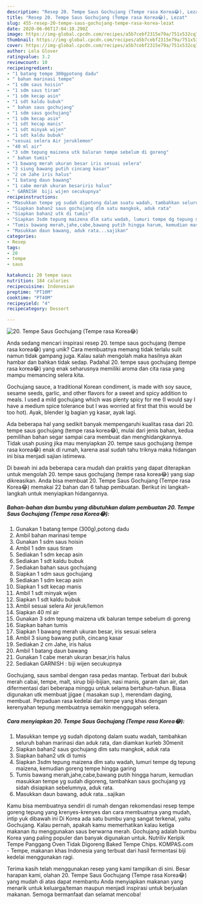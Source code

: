 ```yaml
---
description: "Resep 20. Tempe Saus Gochujang (Tempe rasa Korea😂), Lezat"
title: "Resep 20. Tempe Saus Gochujang (Tempe rasa Korea😂), Lezat"
slug: 455-resep-20-tempe-saus-gochujang-tempe-rasa-korea-lezat
date: 2020-06-06T17:04:10.290Z
image: https://img-global.cpcdn.com/recipes/a5b7cebf2315e79a/751x532cq70/20-tempe-saus-gochujang-tempe-rasa-korea😂-foto-resep-utama.jpg
thumbnail: https://img-global.cpcdn.com/recipes/a5b7cebf2315e79a/751x532cq70/20-tempe-saus-gochujang-tempe-rasa-korea😂-foto-resep-utama.jpg
cover: https://img-global.cpcdn.com/recipes/a5b7cebf2315e79a/751x532cq70/20-tempe-saus-gochujang-tempe-rasa-korea😂-foto-resep-utama.jpg
author: Lela Glover
ratingvalue: 3.2
reviewcount: 10
recipeingredient:
- "1 batang tempe 300gpotong dadu"
- " bahan marinasi tempe"
- "1 sdm saus hoisin"
- "1 sdm saus tiram"
- "1 sdm kecap asin"
- "1 sdt kaldu bubuk"
- " bahan saus gochujang"
- "1 sdm saus gochujang"
- "1 sdm kecap asin"
- "1 sdt kecap manis"
- "1 sdt minyak wijen"
- "1 sdt kaldu bubuk"
- "sesuai selera Air jeruklemon"
- "40 ml air"
- "3 sdm tepung maizena utk baluran tempe sebelum di goreng"
- " bahan tumis"
- "1 bawang merah ukuran besar iris sesuai selera"
- "3 siung bawang putih cincang kasar"
- "2 cm Jahe iris halus"
- "1 batang daun bawang"
- "1 cabe merah ukuran besariris halus"
- " GARNISH  biji wijen secukupnya"
recipeinstructions:
- "Masukkan tempe yg sudah dipotong dalam suatu wadah, tambahkan seluruh bahan marinasi dan aduk rata, dan diamkan kurleb 30menit"
- "Siapkan bahan2 saus gochujang dlm satu mangkok, aduk rata"
- "Siapkan bahan2 utk di tumis"
- "Siapkan 3sdm tepung maizena dlm satu wadah, lumuri tempe dg tepung maizena, kemudian goreng tempe hingga garing"
- "Tumis bawang merah,jahe,cabe,bawang putih hingga harum, kemudian masukkan tempe yg sudah digoreng, tambahkan saus gochujang yg sidah disiapkan sebelumnya, aduk rata."
- "Masukkan daun bawang, aduk rata...sajikan"
categories:
- Resep
tags:
- 20
- tempe
- saus

katakunci: 20 tempe saus 
nutrition: 184 calories
recipecuisine: Indonesian
preptime: "PT10M"
cooktime: "PT40M"
recipeyield: "4"
recipecategory: Dessert

---
```



![20. Tempe Saus Gochujang (Tempe rasa Korea😂)](https://img-global.cpcdn.com/recipes/a5b7cebf2315e79a/751x532cq70/20-tempe-saus-gochujang-tempe-rasa-korea😂-foto-resep-utama.jpg)

Anda sedang mencari inspirasi resep 20. tempe saus gochujang (tempe rasa korea😂) yang unik? Cara membuatnya memang tidak terlalu sulit namun tidak gampang juga. Kalau salah mengolah maka hasilnya akan hambar dan bahkan tidak sedap. Padahal 20. tempe saus gochujang (tempe rasa korea😂) yang enak seharusnya memiliki aroma dan cita rasa yang mampu memancing selera kita.

Gochujang sauce, a traditional Korean condiment, is made with soy sauce, sesame seeds, garlic, and other flavors for a sweet and spicy addition to meals. I used a mild gochujang which was plenty spicy for me (I would say I have a medium spice tolerance but I was worried at first that this would be too hot). Ayak, blender lg bagian yg kasar, ayak lagi.

Ada beberapa hal yang sedikit banyak mempengaruhi kualitas rasa dari 20. tempe saus gochujang (tempe rasa korea😂), mulai dari jenis bahan, kedua pemilihan bahan segar sampai cara membuat dan menghidangkannya. Tidak usah pusing jika mau menyiapkan 20. tempe saus gochujang (tempe rasa korea😂) enak di rumah, karena asal sudah tahu triknya maka hidangan ini bisa menjadi sajian istimewa.


Di bawah ini ada beberapa cara mudah dan praktis yang dapat diterapkan untuk mengolah 20. tempe saus gochujang (tempe rasa korea😂) yang siap dikreasikan. Anda bisa membuat 20. Tempe Saus Gochujang (Tempe rasa Korea😂) memakai 22 bahan dan 6 tahap pembuatan. Berikut ini langkah-langkah untuk menyiapkan hidangannya.

<!--inarticleads1-->

##### Bahan-bahan dan bumbu yang dibutuhkan dalam pembuatan 20. Tempe Saus Gochujang (Tempe rasa Korea😂):

1. Gunakan 1 batang tempe (300g),potong dadu
1. Ambil  bahan marinasi tempe
1. Gunakan 1 sdm saus hoisin
1. Ambil 1 sdm saus tiram
1. Sediakan 1 sdm kecap asin
1. Sediakan 1 sdt kaldu bubuk
1. Sediakan  bahan saus gochujang
1. Siapkan 1 sdm saus gochujang
1. Sediakan 1 sdm kecap asin
1. Siapkan 1 sdt kecap manis
1. Ambil 1 sdt minyak wijen
1. Siapkan 1 sdt kaldu bubuk
1. Ambil sesuai selera Air jeruk/lemon
1. Siapkan 40 ml air
1. Gunakan 3 sdm tepung maizena utk baluran tempe sebelum di goreng
1. Siapkan  bahan tumis
1. Siapkan 1 bawang merah ukuran besar, iris sesuai selera
1. Ambil 3 siung bawang putih, cincang kasar
1. Sediakan 2 cm Jahe, iris halus
1. Ambil 1 batang daun bawang
1. Gunakan 1 cabe merah ukuran besar,iris halus
1. Sediakan  GARNISH : biji wijen secukupnya


Gochujang, saus sambal dengan rasa pedas mantap. Terbuat dari bubuk merah cabai, tempe, malt, sirup biji-bijian, nasi manis, garam dan air, dan difermentasi dari beberapa minggu untuk selama bertahun-tahun. Biasa digunakan utk membuat jjigae ( masakan sup ), merendam daging, membuat. Perpaduan rasa kedelai dari tempe yang khas dengan kerenyahan tepung membuatnya semakin menggugah selera. 

<!--inarticleads2-->

##### Cara menyiapkan 20. Tempe Saus Gochujang (Tempe rasa Korea😂):

1. Masukkan tempe yg sudah dipotong dalam suatu wadah, tambahkan seluruh bahan marinasi dan aduk rata, dan diamkan kurleb 30menit
1. Siapkan bahan2 saus gochujang dlm satu mangkok, aduk rata
1. Siapkan bahan2 utk di tumis
1. Siapkan 3sdm tepung maizena dlm satu wadah, lumuri tempe dg tepung maizena, kemudian goreng tempe hingga garing
1. Tumis bawang merah,jahe,cabe,bawang putih hingga harum, kemudian masukkan tempe yg sudah digoreng, tambahkan saus gochujang yg sidah disiapkan sebelumnya, aduk rata.
1. Masukkan daun bawang, aduk rata...sajikan


Kamu bisa membuatnya sendiri di rumah dengan rekomendasi resep tempe goreng tepung yang krenyes-krenyes dan cara membuatnya yang mudah, intip yuk dibawah ini Di Korea ada satu bumbu yang sangat terkenal, yaitu Gochujang. Kalau pernah, apakah kamu memerhatikan kalau ketiga makanan itu menggunakan saus berwarna merah. Gochujang adalah bumbu Korea yang paling populer dan banyak digunakan untuk. Nutriliv Keripik Tempe Panggang Oven Tidak Digoreng Baked Tempe Chips. KOMPAS.com - Tempe, makanan khas Indonesia yang terbuat dari hasil fermentasi biji kedelai menggunakan ragi. 

Terima kasih telah menggunakan resep yang kami tampilkan di sini. Besar harapan kami, olahan 20. Tempe Saus Gochujang (Tempe rasa Korea😂) yang mudah di atas dapat membantu Anda menyiapkan makanan yang menarik untuk keluarga/teman maupun menjadi inspirasi untuk berjualan makanan. Semoga bermanfaat dan selamat mencoba!
